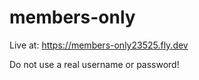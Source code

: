 # members-only

Live at: https://members-only23525.fly.dev

Do not use a real username or password!
